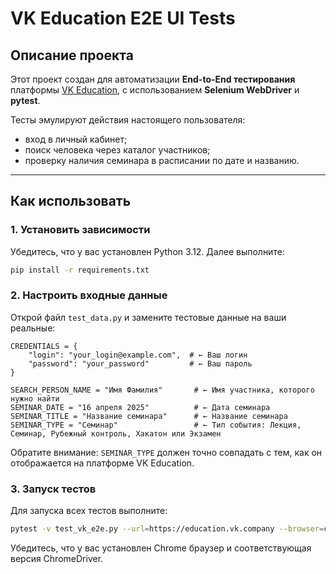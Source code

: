# VK Education E2E UI Tests

## Описание проекта

Этот проект создан для автоматизации **End-to-End тестирования** платформы [VK Education](https://education.vk.company), с использованием **Selenium WebDriver** и **pytest**.

Тесты эмулируют действия настоящего пользователя:

- вход в личный кабинет;
- поиск человека через каталог участников;
- проверку наличия семинара в расписании по дате и названию.

---

## Как использовать

### 1. Установить зависимости

Убедитесь, что у вас установлен Python 3.12. Далее выполните:

```bash
pip install -r requirements.txt
```

### 2. Настроить входные данные

Открой файл `test_data.py` и замените тестовые данные на ваши реальные:

```
CREDENTIALS = {
    "login": "your_login@example.com",  # ← Ваш логин
    "password": "your_password"         # ← Ваш пароль
}

SEARCH_PERSON_NAME = "Имя Фамилия"       # ← Имя участника, которого нужно найти
SEMINAR_DATE = "16 апреля 2025"          # ← Дата семинара
SEMINAR_TITLE = "Название семинара"      # ← Название семинара
SEMINAR_TYPE = "Семинар"                 # ← Тип события: Лекция, Семинар, Рубежный контроль, Хакатон или Экзамен
```

Обратите внимание: `SEMINAR_TYPE` должен точно совпадать с тем, как он отображается на платформе VK Education.

### 3. Запуск тестов

Для запуска всех тестов выполните:

```bash
pytest -v test_vk_e2e.py --url=https://education.vk.company --browser=chrome
```

Убедитесь, что у вас установлен Chrome браузер и соответствующая версия ChromeDriver.
